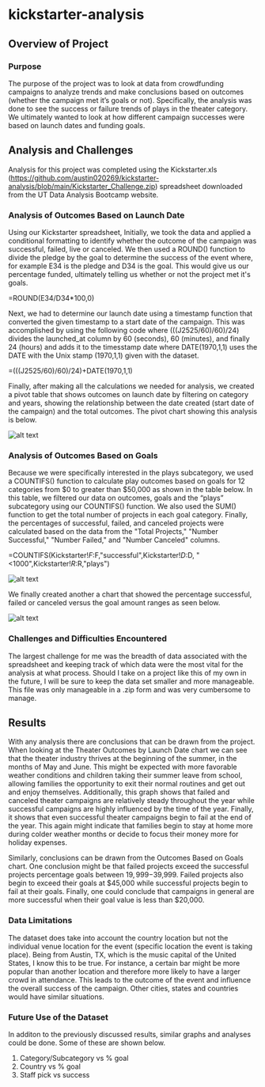 # kickstarter-analysis

## Overview of Project

### Purpose
The purpose of the project was to look at data from crowdfunding campaigns to analyze trends and make conclusions based on outcomes (whether the campaign met it’s goals or not).   Specifically, the analysis was done to see the success or failure trends of plays in the theater category.  We ultimately wanted to look at how different campaign successes were based on launch dates and funding goals. 


## Analysis and Challenges
Analysis for this project was completed using the Kickstarter.xls (https://github.com/austin020269/kickstarter-analysis/blob/main/Kickstarter_Challenge.zip) spreadsheet downloaded from the UT Data Analysis Bootcamp website.

### Analysis of Outcomes Based on Launch Date
Using our Kickstarter spreadsheet, Initially, we took the data and applied a conditional formatting to identify whether the outcome of the campaign was successful, failed, live or canceled.  We then used a ROUND() function to divide the pledge by the goal to determine the success of the event where, for example E34 is the pledge and D34 is the goal.  This would give us our percentage funded, ultimately telling us whether or not the project met it's goals.

=ROUND(E34/D34*100,0)

Next, we had to determine our launch date using a timestamp function that converted the given timestamp to a start date of the campaign.  This was accomplished by using the following code where (((J2525/60)/60)/24) divides the launched_at column by 60 (seconds), 60 (minutes), and finally 24 (hours) and adds it to the timesstamp date where DATE(1970,1,1) uses the DATE with the Unix stamp (1970,1,1) given with the dataset.  

=(((J2525/60)/60)/24)+DATE(1970,1,1)

Finally, after making all the calculations we needed for analysis, we created a pivot table that shows outcomes on launch date by filtering on category and years, showing the relationship between the date created (start date of the campaign) and the total outcomes.  The pivot chart showing this analysis is below.

![alt text](https://github.com/austin020269/kickstarter-analysis/blob/main/resources/Theater_Outcomes_vs_Launch.png)


### Analysis of Outcomes Based on Goals
Because we were specifically interested in the plays subcategory, we used a COUNTIFS() function to calculate play outcomes based on goals for 12 categories from $0 to greater than $50,000 as shown in the table below.  In this table, we filtered our data on outcomes, goals and the “plays” subcategory using our COUNTIFS() function.  We also used the SUM() function to get the total number of projects in each goal category.  Finally, the percentages of successful, failed, and canceled projects were calculated based on the data from the "Total Projects," "Number Successful," "Number Failed," and "Number Canceled" columns.  

=COUNTIFS(Kickstarter!$F:$F,"successful",Kickstarter!$D:$D, "<1000",Kickstarter!$R:$R,"plays")

![alt text](https://github.com/austin020269/kickstarter-analysis/blob/main/Outcomes%20Based%20on%20Goals%20Table.PNG)

We finally created another a chart that showed the percentage successful, failed or canceled versus the goal amount ranges as seen below.


![alt text](https://github.com/austin020269/kickstarter-analysis/blob/main/resources/Outcomes_vs_Goals.png)

### Challenges and Difficulties Encountered
The largest challenge for me was the breadth of data associated with the spreadsheet and keeping track of which data were the most vital for the analysis at what process.  Should I take on a project like this of my own in the future, I will be sure to keep the data set smaller and more manageable.   This file was only manageable in a .zip form and was very cumbersome to manage.

## Results
With any analysis there are conclusions that can be drawn from the project.  When looking at the Theater Outcomes by Launch Date chart we can see that the theater industry thrives at the beginning of the summer, in the months of May and June.  This might be expected with more favorable weather conditions and children taking their summer leave from school, allowing families the opportunity to exit their normal routines and get out and enjoy themselves.  Additionally, this graph shows that failed and canceled theater campaigns are relatively steady throughout the year while successful campaigns are highly influenced by the time of the year.  Finally, it shows that even successful theater campaigns begin to fail at the end of the year.  This again might indicate that families begin to stay at home more during colder weather months or decide to focus their money more for holiday expenses.

Similarly, conclusions can be drawn from the Outcomes Based on Goals chart.  One conclusion might be that failed projects exceed the successful projects percentage goals between $19,999-$39,999.  Failed projects also begin to exceed their goals at $45,000 while successful projects begin to fail at their goals.  Finally, one could conclude that campaigns in general are more successful when their goal value is less than $20,000.

### Data Limitations
The dataset does take into account the country location but not the individual venue location for the event (specific location the event is taking place).  Being from Austin, TX, which is the music capital of the United States, I know this to be true.  For instance, a certain bar might be more popular than another location and therefore more likely to have a larger crowd in attendance.  This leads to the outcome of the event and influence the overall success of the campaign.  Other cities, states and countries would have similar situations.

### Future Use of the Dataset
In additon to the previously discussed results, similar graphs and analyses could be done.  Some of these are shown below.
1.	Category/Subcategory vs % goal
2.	Country vs % goal
3.	Staff pick vs success


